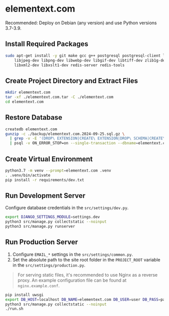 # elementext.com

Recommended: Deploy on Debian (any version) and use Python versions 3.7-3.9.

## Install Required Packages
```bash
sudo apt-get install -y git make gcc g++ postgresql postgresql-client libpq-dev \
    libjpeg-dev libpng-dev libwebp-dev libgif-dev libtiff-dev zlib1g-dev \
    libxml2-dev libxslt1-dev redis-server redis-tools
```

## Create Project Directory and Extract Files
```bash
mkdir elementext.com
tar -xf ./elementext.com.tar -C ./elementext.com
cd elementext.com
```

## Restore Database
```bash
createdb elementext.com
gunzip -c ./backup/elementext.com.2024-09-25.sql.gz \
  | grep -v -E '(DROP\ EXTENSION|CREATE\ EXTENSION|DROP\ SCHEMA|CREATE\ SCHEMA|COMMENT\ ON)' \
  | psql -v ON_ERROR_STOP=on --single-transaction --dbname=elementext.com
```

## Create Virtual Environment
```bash
python3.7 -m venv --prompt=elementext.com .venv
. .venv/bin/activate
pip install -r requirements/dev.txt
```

## Run Development Server

Configure database credentials in the `src/settings/dev.py`.

```bash
export DJANGO_SETTINGS_MODULE=settings.dev
python3 src/manage.py collectstatic --noinput
python3 src/manage.py runserver
```

## Run Production Server

1. Configure `EMAIL_*` settings in the `src/settings/common.py`.
2. Set the absolute path to the site root folder in the `PROJECT_ROOT` variable in the `src/settings/production.py`.

> For serving static files, it's recommended to use Nginx as a reverse proxy.
> An example configuration file can be found at `nginx.example.conf`.

```bash
pip install uwsgi
export DB_HOST=localhost DB_NAME=elementext.com DB_USER=user DB_PASS=password
python3 src/manage.py collectstatic --noinput
./run.sh
```
